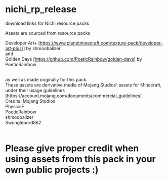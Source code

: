 # nichi_rp_release
download links for Nichi resource packs

Assets are sourced from resource packs 

Developer Art+ [https://www.planetminecraft.com/texture-pack/developer-art-plus/] by shmoobalizer
<br>
and
<br>
Golden Days [https://github.com/PoeticRainbow/golden-days] by PoeticRainbow

<br>
as well as made originally for this pack. 

<br>
These assets are derivative media of Mojang Studios' assets for Minecraft,
under their usage guidelines [https://account.mojang.com/documents/commercial_guidelines]

<br>
Credits:
  Mojang Studios<br>
  PhysicsE<br>
  PoeticRainbow<br>
  shmoobalizer<br>
  Swunglepord862<br>

<br>

# Please give proper credit when using assets from this pack in your own public projects :)
